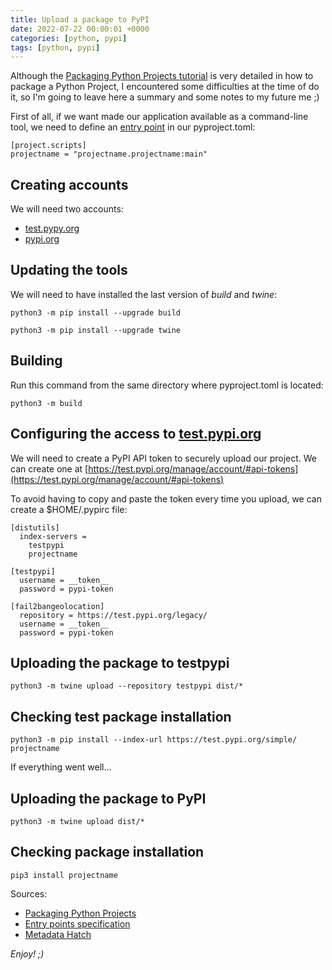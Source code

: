 ```yaml
---
title: Upload a package to PyPI
date: 2022-07-22 00:00:01 +0000
categories: [python, pypi]
tags: [python, pypi]
---
```


Although the [Packaging Python Projects tutorial](https://packaging.python.org/en/latest/tutorials/packaging-projects/) is very detailed in how to package a Python Project, I encountered some difficulties at the time of do it, so I'm going to leave here a summary and some notes to my future me ;)

First of all, if we want made our application available as a command-line tool, we need to define an [entry point](https://packaging.python.org/en/latest/specifications/entry-points) in our pyproject.toml:

```
[project.scripts]
projectname = "projectname.projectname:main"
```

## Creating accounts

We will need two accounts:

* [test.pypy.org](https://test.pypi.org/account/register/)
* [pypi.org](https://pypi.org)

## Updating the tools

We will need to have installed the last version of *build* and *twine*:

```shell
python3 -m pip install --upgrade build
```

```shell
python3 -m pip install --upgrade twine
```

## Building

Run this command from the same directory where pyproject.toml is located:

```shell
python3 -m build
```

## Configuring the access to [test.pypi.org](https://test.pypi.org)

We will need to create a PyPI API token to securely upload our project. We can create one at [https://test.pypi.org/manage/account/#api-tokens](https://test.pypi.org/manage/account/#api-tokens)

To avoid having to copy and paste the token every time you upload, we can create a $HOME/.pypirc file:

```
[distutils]
  index-servers =
    testpypi
    projectname

[testpypi]
  username = __token__
  password = pypi-token

[fail2bangeolocation]
  repository = https://test.pypi.org/legacy/
  username = __token__
  password = pypi-token
```

## Uploading the package to testpypi

```shell
python3 -m twine upload --repository testpypi dist/*
```

## Checking test package installation

```shell
python3 -m pip install --index-url https://test.pypi.org/simple/ projectname
```

If everything went well...

## Uploading the package to PyPI

```shell
python3 -m twine upload dist/*
```

## Checking package installation

```shell
pip3 install projectname
```

Sources: 

* [Packaging Python Projects](https://packaging.python.org/en/latest/tutorials/packaging-projects)  
* [Entry points specification](https://packaging.python.org/en/latest/specifications/entry-points)  
* [Metadata Hatch](https://hatch.pypa.io/latest/config/metadata)

_Enjoy! ;)_

